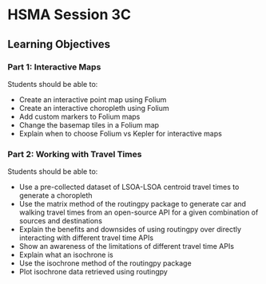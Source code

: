 # HSMA Session 3C

## Learning Objectives

### Part 1: Interactive Maps

Students should be able to:

- Create an interactive point map using Folium
- Create an interactive choropleth using Folium
- Add custom markers to Folium maps
- Change the basemap tiles in a Folium map
- Explain when to choose Folium vs Kepler for interactive maps

### Part 2: Working with Travel Times

Students should be able to:

- Use a pre-collected dataset of LSOA-LSOA centroid travel times to generate a choropleth
- Use the matrix method of the routingpy package to generate car and walking travel times from an open-source API for a given combination of sources and destinations
- Explain the benefits and downsides of using routingpy over directly interacting with different travel time APIs
- Show an awareness of the limitations of different travel time APIs
- Explain what an isochrone is
- Use the isochrone method of the routingpy package
- Plot isochrone data retrieved using routingpy
